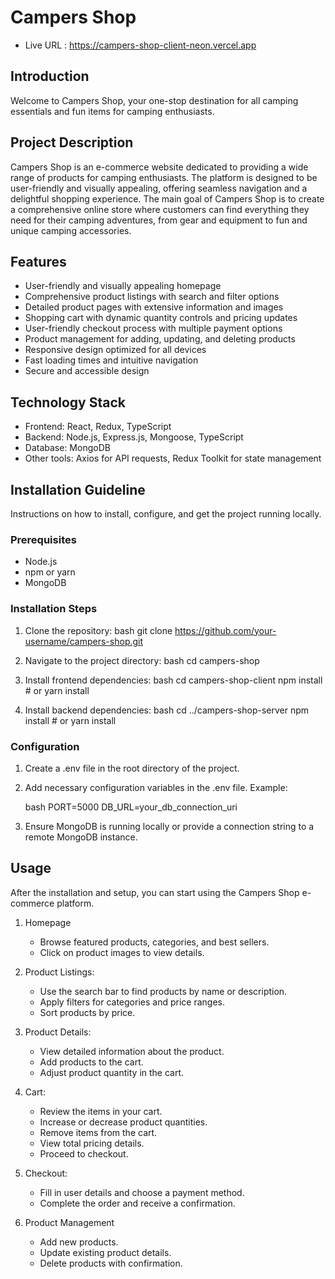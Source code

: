 # Campers Shop

- Live URL : https://campers-shop-client-neon.vercel.app

## Introduction

Welcome to Campers Shop, your one-stop destination for all camping essentials and fun items for camping enthusiasts.

## Project Description

Campers Shop is an e-commerce website dedicated to providing a wide range of products for camping enthusiasts. The platform is designed to be user-friendly and visually appealing, offering seamless navigation and a delightful shopping experience. The main goal of Campers Shop is to create a comprehensive online store where customers can find everything they need for their camping adventures, from gear and equipment to fun and unique camping accessories.

## Features

- User-friendly and visually appealing homepage
- Comprehensive product listings with search and filter options
- Detailed product pages with extensive information and images
- Shopping cart with dynamic quantity controls and pricing updates
- User-friendly checkout process with multiple payment options
- Product management for adding, updating, and deleting products
- Responsive design optimized for all devices
- Fast loading times and intuitive navigation
- Secure and accessible design

## Technology Stack

- Frontend: React, Redux, TypeScript
- Backend: Node.js, Express.js, Mongoose, TypeScript
- Database: MongoDB
- Other tools: Axios for API requests, Redux Toolkit for state management

## Installation Guideline

Instructions on how to install, configure, and get the project running locally.

### Prerequisites

- Node.js
- npm or yarn
- MongoDB

### Installation Steps

1. Clone the repository:
   bash
   git clone https://github.com/your-username/campers-shop.git

2. Navigate to the project directory:
   bash
   cd campers-shop

3. Install frontend dependencies:
   bash
   cd campers-shop-client
   npm install # or
   yarn install

4. Install backend dependencies:
   bash
   cd ../campers-shop-server
   npm install # or
   yarn install

### Configuration

1. Create a .env file in the root directory of the project.
2. Add necessary configuration variables in the .env file.
   Example:

   bash
   PORT=5000
   DB_URL=your_db_connection_uri

3. Ensure MongoDB is running locally or provide a connection string to a remote MongoDB instance.

## Usage

After the installation and setup, you can start using the Campers Shop e-commerce platform.

1. Homepage

   - Browse featured products, categories, and best sellers.
   - Click on product images to view details.

2. Product Listings:

   - Use the search bar to find products by name or description.
   - Apply filters for categories and price ranges.
   - Sort products by price.

3. Product Details:

   - View detailed information about the product.
   - Add products to the cart.
   - Adjust product quantity in the cart.

4. Cart:

   - Review the items in your cart.
   - Increase or decrease product quantities.
   - Remove items from the cart.
   - View total pricing details.
   - Proceed to checkout.

5. Checkout:

   - Fill in user details and choose a payment method.
   - Complete the order and receive a confirmation.

6. Product Management
   - Add new products.
   - Update existing product details.
   - Delete products with confirmation.
